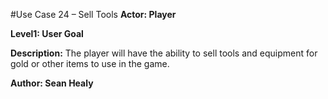 #Use Case 24 – Sell Tools
**Actor: Player**

**Level1: User Goal**

**Description:** The player will have the ability to sell tools and equipment for gold or other items to use in the game.

**Author: Sean Healy**
